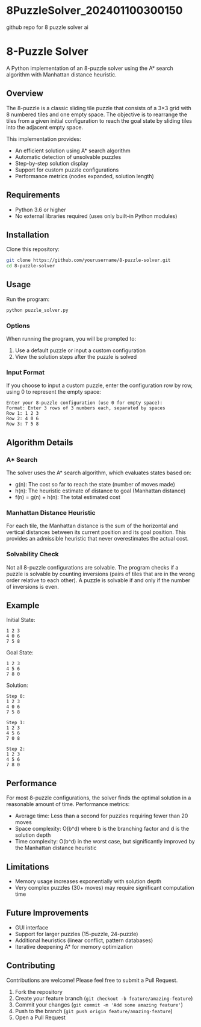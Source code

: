 # 8PuzzleSolver_202401100300150
github repo for 8 puzzle solver ai
# 8-Puzzle Solver

A Python implementation of an 8-puzzle solver using the A* search algorithm with Manhattan distance heuristic.

## Overview

The 8-puzzle is a classic sliding tile puzzle that consists of a 3×3 grid with 8 numbered tiles and one empty space. The objective is to rearrange the tiles from a given initial configuration to reach the goal state by sliding tiles into the adjacent empty space.

This implementation provides:
- An efficient solution using A* search algorithm
- Automatic detection of unsolvable puzzles
- Step-by-step solution display
- Support for custom puzzle configurations
- Performance metrics (nodes expanded, solution length)

## Requirements

- Python 3.6 or higher
- No external libraries required (uses only built-in Python modules)

## Installation

Clone this repository:
```bash
git clone https://github.com/yourusername/8-puzzle-solver.git
cd 8-puzzle-solver
```

## Usage

Run the program:
```bash
python puzzle_solver.py
```

### Options

When running the program, you will be prompted to:
1. Use a default puzzle or input a custom configuration
2. View the solution steps after the puzzle is solved

### Input Format

If you choose to input a custom puzzle, enter the configuration row by row, using 0 to represent the empty space:

```
Enter your 8-puzzle configuration (use 0 for empty space):
Format: Enter 3 rows of 3 numbers each, separated by spaces
Row 1: 1 2 3
Row 2: 4 0 6
Row 3: 7 5 8
```

## Algorithm Details

### A* Search

The solver uses the A* search algorithm, which evaluates states based on:
- g(n): The cost so far to reach the state (number of moves made)
- h(n): The heuristic estimate of distance to goal (Manhattan distance)
- f(n) = g(n) + h(n): The total estimated cost

### Manhattan Distance Heuristic

For each tile, the Manhattan distance is the sum of the horizontal and vertical distances between its current position and its goal position. This provides an admissible heuristic that never overestimates the actual cost.

### Solvability Check

Not all 8-puzzle configurations are solvable. The program checks if a puzzle is solvable by counting inversions (pairs of tiles that are in the wrong order relative to each other). A puzzle is solvable if and only if the number of inversions is even.

## Example

Initial State:
```
1 2 3
4 0 6
7 5 8
```

Goal State:
```
1 2 3
4 5 6
7 8 0
```

Solution:
```
Step 0:
1 2 3
4 0 6
7 5 8

Step 1:
1 2 3
4 5 6
7 0 8

Step 2:
1 2 3
4 5 6
7 8 0
```

## Performance

For most 8-puzzle configurations, the solver finds the optimal solution in a reasonable amount of time. Performance metrics:
- Average time: Less than a second for puzzles requiring fewer than 20 moves
- Space complexity: O(b^d) where b is the branching factor and d is the solution depth
- Time complexity: O(b^d) in the worst case, but significantly improved by the Manhattan distance heuristic

## Limitations

- Memory usage increases exponentially with solution depth
- Very complex puzzles (30+ moves) may require significant computation time

## Future Improvements

- GUI interface
- Support for larger puzzles (15-puzzle, 24-puzzle)
- Additional heuristics (linear conflict, pattern databases)
- Iterative deepening A* for memory optimization

## Contributing

Contributions are welcome! Please feel free to submit a Pull Request.

1. Fork the repository
2. Create your feature branch (`git checkout -b feature/amazing-feature`)
3. Commit your changes (`git commit -m 'Add some amazing feature'`)
4. Push to the branch (`git push origin feature/amazing-feature`)
5. Open a Pull Request
